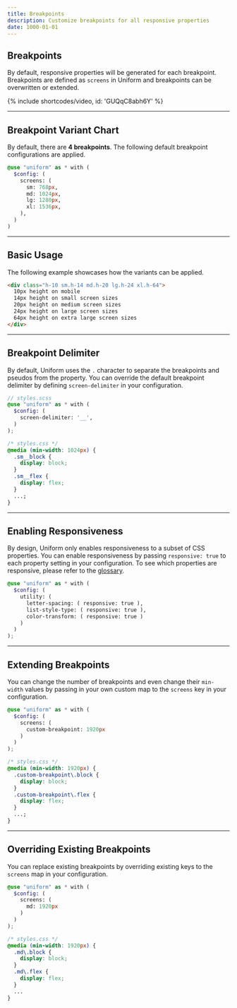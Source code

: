 ```yaml
---
title: Breakpoints
description: Customize breakpoints for all responsive properties
date: 1000-01-01
---
```


## Breakpoints

By default, responsive properties will be generated for each breakpoint. Breakpoints are defined as `screens` in Uniform and breakpoints can be overwritten or extended.

{% include shortcodes/video, id: 'GUQqC8abh6Y' %}

---

## Breakpoint Variant Chart

By default, there are **4 breakpoints**. The following default breakpoint configurations are applied.

```scss
@use "uniform" as * with (
  $config: (
    screens: (
      sm: 768px,
      md: 1024px,
      lg: 1280px,
      xl: 1536px,
    ),
  )
)
```

---

## Basic Usage

The following example showcases how the variants can be applied.

```html
<div class="h-10 sm.h-14 md.h-20 lg.h-24 xl.h-64">
  10px height on mobile
  14px height on small screen sizes
  20px height on medium screen sizes
  24px height on large screen sizes
  64px height on extra large screen sizes
</div>
```

---

## Breakpoint Delimiter

By default, Uniform uses the `.` character to separate the breakpoints and pseudos from the property. You can override the default breakpoint delimiter by defining `screen-delimiter` in your configuration.

```scss
// styles.scss
@use "uniform" as * with (
  $config: (
    screen-delimiter: '__',
  )
);
```

```css
/* styles.css */
@media (min-width: 1024px) {
  .sm__block {
    display: block;
  }
  .sm__flex {
    display: flex;
  }
  ...;
}
```

---

## Enabling Responsiveness

By design, Uniform only enables responsiveness to a subset of CSS properties. You can enable responsiveness by passing `responsive: true` to each property setting in your configuration. To see which properties are responsive, please refer to the [glossary](/glossary).

```scss
@use "uniform" as * with (
  $config: (
    utility: (
      letter-spacing: ( responsive: true ),
      list-style-type: ( responsive: true ),
      color-transform: ( responsive: true )
    )
  )
);
```

---

## Extending Breakpoints

You can change the number of breakpoints and even change their `min-width` values by passing in your own custom map to the `screens` key in your configuration.

```scss
@use "uniform" as * with (
  $config: (
    screens: (
      custom-breakpoint: 1920px
    )
  )
);
```

```css
/* styles.css */
@media (min-width: 1920px) {
  .custom-breakpoint\.block {
    display: block;
  }
  .custom-breakpoint\.flex {
    display: flex;
  }
  ...;
}
```

---

## Overriding Existing Breakpoints

You can replace existing breakpoints by overriding existing keys to the `screens` map in your configuration.

```scss
@use "uniform" as * with (
  $config: (
    screens: (
      md: 1920px
    )
  )
);
```

```css
/* styles.css */
@media (min-width: 1920px) {
  .md\.block {
    display: block;
  }
  .md\.flex {
    display: flex;
  }
  ...
}
```
